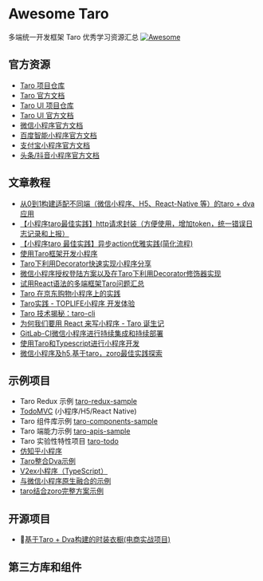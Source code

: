 # Awesome Taro

多端统一开发框架 Taro 优秀学习资源汇总 [![Awesome](https://awesome.re/badge-flat.svg)](https://awesome.re)

## 官方资源

- [Taro 项目仓库](https://github.com/NervJS/taro)
- [Taro 官方文档](http://nervjs.github.io/taro)
- [Taro UI 项目仓库](https://github.com/NervJS/taro-ui)
- [Taro UI 官方文档](https://taro-ui.aotu.io)
- [微信小程序官方文档](https://developers.weixin.qq.com/miniprogram/dev/)
- [百度智能小程序官方文档](https://smartprogram.baidu.com/docs/introduction/register/index.html)
- [支付宝小程序官方文档](https://docs.alipay.com/mini/developer/getting-started)
- [头条/抖音小程序官方文档](https://developer.toutiao.com/docs/framework/)

## 文章教程

* [从0到1构建适配不同端（微信小程序、H5、React-Native 等）的taro + dva应用](https://juejin.im/post/5bb1766d5188255c3272cdd0)
* [【小程序taro最佳实践】http请求封装（方便使用，增加token，统一错误日志记录和上报）](https://segmentfault.com/a/1190000016533592)
* [【小程序taro 最佳实践】异步action优雅实践(简化流程)](https://segmentfault.com/a/1190000016534001)
* [使用Taro框架开发小程序](https://juejin.im/post/5ba0a53af265da0ab5037234)
* [Taro下利用Decorator快速实现小程序分享](https://juejin.im/post/5b99da5d5188255c6f1e084e)
* [微信小程序授权登陆方案以及在Taro下利用Decorator修饰器实现](https://juejin.im/post/5b97a762e51d450e9649a8fd)
* [试用React语法的多端框架Taro问题汇总](https://segmentfault.com/a/1190000016247153)
* [Taro 在京东购物小程序上的实践](https://juejin.im/entry/5b987859e51d450ea2465ddd)
* [Taro实践 - TOPLIFE小程序 开发体验](https://juejin.im/post/5b3b786a6fb9a04f89780a9f)
* [Taro 技术揭秘：taro-cli](https://juejin.im/post/5b3ce041e51d45194832aaf6)
* [为何我们要用 React 来写小程序 - Taro 诞生记](https://juejin.im/post/5b30b476518825749e4a1d91)
* [GitLab-CI微信小程序进行持续集成和持续部署](https://zacksleo.github.io/2018/04/08/GitLab-CI%E5%BE%AE%E4%BF%A1%E5%B0%8F%E7%A8%8B%E5%BA%8F%E8%BF%9B%E8%A1%8C%E6%8C%81%E7%BB%AD%E9%9B%86%E6%88%90%E5%92%8C%E6%8C%81%E7%BB%AD%E9%83%A8%E7%BD%B2/)
* [使用Taro和Typescript进行小程序开发](https://zacksleo.github.io/2018/06/16/%E4%BD%BF%E7%94%A8Taro%E5%92%8CTypescript%E8%BF%9B%E8%A1%8C%E5%B0%8F%E7%A8%8B%E5%BA%8F%E5%BC%80%E5%8F%91/)
* [微信小程序及h5,基于taro，zoro最佳实践探索](https://www.jianshu.com/p/7c27dbbc080f)

## 示例项目

* Taro Redux 示例 [taro-redux-sample](https://github.com/NervJS/taro-redux-sample)
* [TodoMVC](https://github.com/NervJS/TodoMVC) (小程序/H5/React Native)
* Taro 组件库示例 [taro-components-sample](https://github.com/NervJS/taro-components-sample)
* Taro 端能力示例 [taro-apis-sample](https://github.com/NervJS/taro-apis-sample)
* Taro 实验性特性项目 [taro-todo](https://github.com/NervJS/taro-todo)
* [仿知乎小程序](https://github.com/NervJS/taro-zhihu-sample)
* [Taro整合Dva示例](https://github.com/zuoge85/taro-dva)
* [V2ex小程序（TypeScript）](https://github.com/NervJS/taro-v2ex)
* [与微信小程序原生融合的示例](https://github.com/NervJS/taro-sample-weapp)
* [taro结合zoro完整方案示例](https://github.com/FaureWu/ztaro)

## 开源项目

* 💯[基于Taro + Dva构建的时装衣橱(电商实战项目)](https://github.com/EasyTuan/taro-msparis)

## 第三方库和组件


